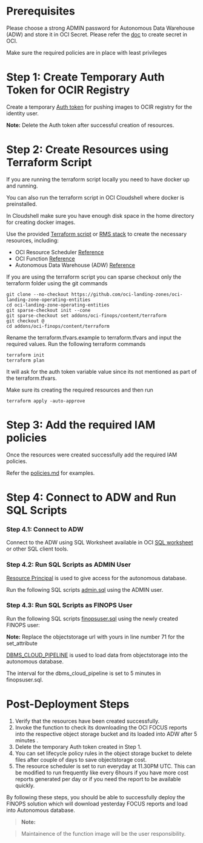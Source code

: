 # Prerequisites
Please choose a strong ADMIN password for Autonomous Data Warehouse (ADW) and store it in OCI Secret. Please refer the [doc](https://docs.oracle.com/en-us/iaas/Content/KeyManagement/Tasks/managingsecrets_topic-To_create_a_new_secret.htm) to create secret in OCI. 

Make sure the required policies are in place with least privileges

# Step 1: Create Temporary Auth Token for OCIR Registry
Create a temporary [Auth token](https://docs.oracle.com/en-us/iaas/Content/Registry/Tasks/registrygettingauthtoken.htm) for pushing images to OCIR registry for the identity user.

**Note:** Delete the Auth token after successful creation of resources.

# Step 2: Create Resources using Terraform Script
If you are running the terraform script locally you need to have docker up and running.

You can also run the terraform script in OCI Cloudshell where docker is preinstalled.

In Cloudshell make sure you have enough disk space in the home directory for creating docker images.

Use the provided [Terraform script](/addons/oci-finops/content/terraform/) or [RMS stack](<>) to create the necessary resources, including:
- OCI Resource Scheduler [Reference](https://docs.oracle.com/en-us/iaas/Content/resource-scheduler/home.htm)
- OCI Function [Reference](https://docs.oracle.com/en-us/iaas/Content/Functions/Tasks/functionsquickstartguidestop.htm)
- Autonomous Data Warehouse (ADW) [Reference](https://docs.oracle.com/en/cloud/paas/autonomous-database/index.html)

If you are using the terraform script you can sparse checkout only the terraform folder using the git commands
```
git clone --no-checkout https://github.com/oci-landing-zones/oci-landing-zone-operating-entities
cd oci-landing-zone-operating-entities
git sparse-checkout init --cone
git sparse-checkout set addons/oci-finops/content/terraform
git checkout @
cd addons/oci-finops/content/terraform
```

Rename the terraform.tfvars.example to terraform.tfvars and input the required values.
Run the following terraform commands
```
terraform init
terraform plan
```   

It will ask for the auth token variable value since its not mentioned as part of the terraform.tfvars.


Make sure its creating the required resources and then run 
```
terraform apply -auto-approve
```

# Step 3: Add the required IAM policies

Once the resources were created successfully add the required IAM policies.

Refer the [policies.md](/addons/oci-finops/content/policies.md) for examples.

# Step 4: Connect to ADW and Run SQL Scripts
### Step 4.1: Connect to ADW
Connect to the ADW using SQL Worksheet available in OCI [SQL worksheet](https://docs.oracle.com/en-us/iaas/database-tools/doc/run-sql-statement-sql-worksheet.html) or other SQL client tools.


### Step 4.2: Run SQL Scripts as ADMIN User
[Resource Principal](https://docs.oracle.com/en/cloud/paas/autonomous-database/serverless/adbsb/resource-principal.html) is used to give access for the autonomous database. 


Run the following SQL scripts [admin.sql](/addons/oci-finops/content/sql/admin.sql) using the ADMIN user.

### Step 4.3: Run SQL Scripts as FINOPS User
Run the following SQL scripts [finopsuser.sql](/addons/oci-finops/content/sql/finopsuser.sql) using the newly created FINOPS user:

**Note:** Replace the objectstorage url with yours in line number 71 for the set_attribute

[DBMS_CLOUD_PIPELINE](https://docs.oracle.com/en/cloud/paas/autonomous-database/serverless/adbsb/autonomous-pipeline.html) is used to load data from objectstorage into the autonomous database. 

The interval for the dbms_cloud_pipeline is set to 5 minutes in finopsuser.sql.


# Post-Deployment Steps
1. Verify that the resources have been created successfully.
2. Invoke the function to check its downloading the OCI FOCUS reports into the respective object storage bucket
and its loaded into ADW after 5 minutes .
3. Delete the temporary Auth token created in Step 1.
4. You can set lifecycle policy rules in the object storage bucket to delete files after couple of days to save objectstorage cost.
5. The resource scheduler is set to run everyday at 11.30PM UTC. This can be modified to run frequently like every 6hours if you have more cost reports generated per day or if you need the report to be available quickly. 

By following these steps, you should be able to successfully deploy the FINOPS solution which will download yesterday FOCUS reports and load into Autonomous database.

> **Note:**

> Maintainence of the function image will be the user responsibility.